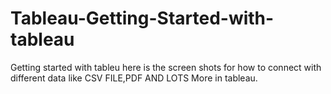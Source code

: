 # Tableau-Getting-Started-with-tableau
Getting started with tableu here is the screen shots for how to connect with different data like CSV FILE,PDF AND LOTS More in tableau.
